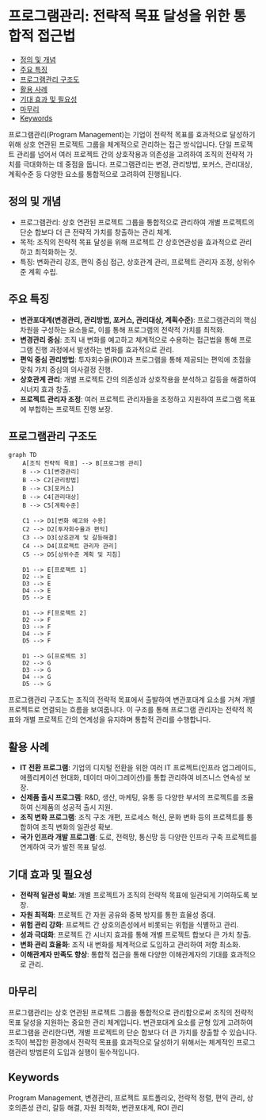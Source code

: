 # 프로그램관리: 전략적 목표 달성을 위한 통합적 접근법

<!-- mtoc-start -->

- [정의 및 개념](#정의-및-개념)
- [주요 특징](#주요-특징)
- [프로그램관리 구조도](#프로그램관리-구조도)
- [활용 사례](#활용-사례)
- [기대 효과 및 필요성](#기대-효과-및-필요성)
- [마무리](#마무리)
- [Keywords](#keywords)

<!-- mtoc-end -->

프로그램관리(Program Management)는 기업이 전략적 목표를 효과적으로 달성하기 위해 상호 연관된 프로젝트 그룹을 체계적으로 관리하는 접근 방식입니다. 단일 프로젝트 관리를 넘어서 여러 프로젝트 간의 상호작용과 의존성을 고려하여 조직의 전략적 가치를 극대화하는 데 중점을 둡니다. 프로그램관리는 변경, 관리방법, 포커스, 관리대상, 계획수준 등 다양한 요소를 통합적으로 고려하여 진행됩니다.

## 정의 및 개념

- 프로그램관리: 상호 연관된 프로젝트 그룹을 통합적으로 관리하여 개별 프로젝트의 단순 합보다 더 큰 전략적 가치를 창출하는 관리 체계.
- 목적: 조직의 전략적 목표 달성을 위해 프로젝트 간 상호연관성을 효과적으로 관리하고 최적화하는 것.
- 특징: 변화관리 강조, 편익 중심 접근, 상호관계 관리, 프로젝트 관리자 조정, 상위수준 계획 수립.

## 주요 특징

- **변관포대계(변경관리, 관리방법, 포커스, 관리대상, 계획수준)**: 프로그램관리의 핵심 차원을 구성하는 요소들로, 이를 통해 프로그램의 전략적 가치를 최적화.
- **변경관리 중심**: 조직 내 변화를 예고하고 체계적으로 수용하는 접근법을 통해 프로그램 진행 과정에서 발생하는 변화를 효과적으로 관리.
- **편익 중심 관리방법**: 투자회수율(ROI)과 프로그램을 통해 제공되는 편익에 초점을 맞춰 가치 중심의 의사결정 진행.
- **상호관계 관리**: 개별 프로젝트 간의 의존성과 상호작용을 분석하고 갈등을 해결하여 시너지 효과 창출.
- **프로젝트 관리자 조정**: 여러 프로젝트 관리자들을 조정하고 지원하여 프로그램 목표에 부합하는 프로젝트 진행 보장.

## 프로그램관리 구조도

```mermaid
graph TD
    A[조직 전략적 목표] --> B[프로그램 관리]
    B --> C1[변경관리]
    B --> C2[관리방법]
    B --> C3[포커스]
    B --> C4[관리대상]
    B --> C5[계획수준]

    C1 --> D1[변화 예고와 수용]
    C2 --> D2[투자회수율과 편익]
    C3 --> D3[상호관계 및 갈등해결]
    C4 --> D4[프로젝트 관리자 관리]
    C5 --> D5[상위수준 계획 및 지침]

    D1 --> E[프로젝트 1]
    D2 --> E
    D3 --> E
    D4 --> E
    D5 --> E

    D1 --> F[프로젝트 2]
    D2 --> F
    D3 --> F
    D4 --> F
    D5 --> F

    D1 --> G[프로젝트 3]
    D2 --> G
    D3 --> G
    D4 --> G
    D5 --> G
```

프로그램관리 구조도는 조직의 전략적 목표에서 출발하여 변관포대계 요소를 거쳐 개별 프로젝트로 연결되는 흐름을 보여줍니다. 이 구조를 통해 프로그램 관리자는 전략적 목표와 개별 프로젝트 간의 연계성을 유지하며 통합적 관리를 수행합니다.

## 활용 사례

- **IT 전환 프로그램**: 기업의 디지털 전환을 위한 여러 IT 프로젝트(인프라 업그레이드, 애플리케이션 현대화, 데이터 마이그레이션)를 통합 관리하여 비즈니스 연속성 보장.
- **신제품 출시 프로그램**: R&D, 생산, 마케팅, 유통 등 다양한 부서의 프로젝트를 조율하여 신제품의 성공적 출시 지원.
- **조직 변화 프로그램**: 조직 구조 개편, 프로세스 혁신, 문화 변화 등의 프로젝트를 통합하여 조직 변화의 일관성 확보.
- **국가 인프라 개발 프로그램**: 도로, 전력망, 통신망 등 다양한 인프라 구축 프로젝트를 연계하여 국가 발전 목표 달성.

## 기대 효과 및 필요성

- **전략적 일관성 확보**: 개별 프로젝트가 조직의 전략적 목표에 일관되게 기여하도록 보장.
- **자원 최적화**: 프로젝트 간 자원 공유와 중복 방지를 통한 효율성 증대.
- **위험 관리 강화**: 프로젝트 간 상호의존성에서 비롯되는 위험을 식별하고 관리.
- **성과 극대화**: 프로젝트 간 시너지 효과를 통해 개별 프로젝트 합보다 큰 가치 창출.
- **변화 관리 효율화**: 조직 내 변화를 체계적으로 도입하고 관리하여 저항 최소화.
- **이해관계자 만족도 향상**: 통합적 접근을 통해 다양한 이해관계자의 기대를 효과적으로 관리.

## 마무리

프로그램관리는 상호 연관된 프로젝트 그룹을 통합적으로 관리함으로써 조직의 전략적 목표 달성을 지원하는 중요한 관리 체계입니다. 변관포대계 요소를 균형 있게 고려하여 프로그램을 관리한다면, 개별 프로젝트의 단순 합보다 더 큰 가치를 창출할 수 있습니다. 조직이 복잡한 환경에서 전략적 목표를 효과적으로 달성하기 위해서는 체계적인 프로그램관리 방법론의 도입과 실행이 필수적입니다.

## Keywords

Program Management, 변경관리, 프로젝트 포트폴리오, 전략적 정렬, 편익 관리, 상호의존성 관리, 갈등 해결, 자원 최적화, 변관포대계, ROI 관리
